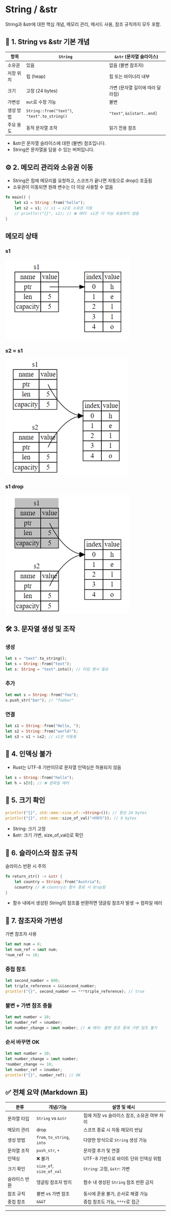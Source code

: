 # String / &str
String과 &str에 대한 핵심 개념, 메모리 관리, 메서드 사용, 참조 규칙까지 모두 포함.

## 🧵 1. String vs &str 기본 개념
| 항목               | `String`                                      | `&str` (문자열 슬라이스)                     |
|--------------------|-----------------------------------------------|---------------------------------------------|
| 소유권             | 있음                                           | 없음 (불변 참조자)                           |
| 저장 위치          | 힙 (heap)                                      | 힙 또는 바이너리 내부                        |
| 크기               | 고정 (24 bytes)                                | 가변 (문자열 길이에 따라 달라짐)            |
| 가변성             | `mut`로 수정 가능                              | 불변                                         |
| 생성 방법          | `String::from("text")`, `"text".to_string()`   | `"text"`, `&s[start..end]`                   |
| 주요 용도          | 동적 문자열 조작                               | 읽기 전용 참조                               |

- &str은 문자열 슬라이스에 대한 (불변) 참조입니다.
- String은 문자열을 담을 수 있는 버퍼입니다.


## ⚙️ 2. 메모리 관리와 소유권 이동
- String은 힙에 메모리를 요청하고, 스코프가 끝나면 자동으로 drop() 호출됨
- 소유권이 이동되면 원래 변수는 더 이상 사용할 수 없음
```rust
fn main() {
    let s1 = String::from("hello");
    let s2 = s1; // s1 → s2로 소유권 이동
    // println!("{}", s1); // ❌ 에러: s1은 더 이상 유효하지 않음
}
```
## 메모리 상태
### s1
![string_s1.png](/image/string_s1.png)
### s2 = s1
![string_s1=s2.png](/image/string_s1=s2.png)
### s1 drop
![string_s1_drop.png](/image/string_s1_drop.png)


## 🛠️ 3. 문자열 생성 및 조작
### 생성
```rust
let s = "text".to_string();
let s = String::from("text");
let s: String = "text".into(); // 타입 명시 필요
```

### 추가
```rust
let mut s = String::from("foo");
s.push_str("bar"); // "foobar"
```

### 연결
```rust
let s1 = String::from("Hello, ");
let s2 = String::from("world!");
let s3 = s1 + &s2; // s1은 이동됨
```


## 🚫 4. 인덱싱 불가
- Rust는 UTF-8 기반이므로 문자열 인덱싱은 허용되지 않음
```rust
let s = String::from("hello");
let h = s[0]; // ❌ 컴파일 에러
```


## 📏 5. 크기 확인
```rust
println!("{}", std::mem::size_of::<String>()); // 항상 24 bytes
println!("{}", std::mem::size_of_val("서태지")); // 9 bytes
```

- String: 크기 고정
- &str: 크기 가변, size_of_val()로 확인

## 🧠 6. 슬라이스와 참조 규칙
슬라이스 반환 시 주의
```rust
fn return_str() -> &str {
    let country = String::from("Austria");
    &country // ❌ country는 함수 종료 시 drop됨
}
```

- 함수 내에서 생성된 String의 참조를 반환하면 댕글링 참조자 발생 → 컴파일 에러

## 🔄 7. 참조자와 가변성
가변 참조자 사용
```rust
let mut num = 8;
let num_ref = &mut num;
*num_ref += 10;
```

### 중첩 참조
```rust
let second_number = 800;
let triple_reference = &&&second_number;
println!("{}", second_number == ***triple_reference); // true
```


### 불변 + 가변 참조 충돌
```rust
let mut number = 10;
let number_ref = &number;
let number_change = &mut number; // ❌ 에러: 불변 참조 중에 가변 참조 불가
```

### 순서 바꾸면 OK
```rust
let mut number = 10;
let number_change = &mut number;
*number_change += 10;
let number_ref = &number;
println!("{}", number_ref); // OK
```


## ✅ 전체 요약 (Markdown 표)
| 분류         | 개념/기능                     | 설명 및 예시                                                  |
|--------------|-------------------------------|---------------------------------------------------------------|
| 문자열 타입   | `String` vs `&str`             | 힙에 저장 vs 슬라이스 참조, 소유권 여부 차이                  |
| 메모리 관리   | drop                           | 스코프 종료 시 자동 메모리 반납                               |
| 생성 방법     | `from`, `to_string`, `into`    | 다양한 방식으로 `String` 생성 가능                            |
| 문자열 조작   | `push_str`, `+`                | 문자열 추가 및 연결                                           |
| 인덱싱        | ❌ 불가                         | UTF-8 기반으로 바이트 단위 인덱싱 위험                        |
| 크기 확인     | `size_of`, `size_of_val`       | `String`: 고정, `&str`: 가변                                  |
| 슬라이스 반환 | 댕글링 참조자 방지             | 함수 내 생성된 `String` 참조 반환 금지                        |
| 참조 규칙     | 불변 vs 가변 참조              | 동시에 혼용 불가, 순서로 해결 가능                            |
| 중첩 참조     | `&&&T`                         | 중첩 참조도 가능, `***r`로 접근                                |

---
